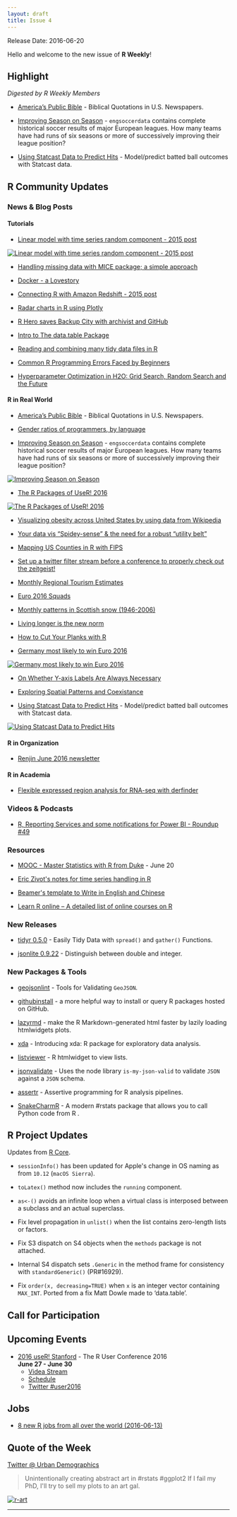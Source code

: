 ```yaml
---
layout: draft
title: Issue 4
---
```


Release Date: 2016-06-20

Hello and welcome to the new issue of **R Weekly**!

## Highlight

*Digested by R Weekly Members*

+ [America’s Public Bible](http://americaspublicbible.org/) - Biblical Quotations in U.S. Newspapers.

+ [Improving Season on Season](http://rpubs.com/jalapic/sbs) - `engsoccerdata` contains complete historical soccer results of major European leagues. How many teams have had runs of six seasons or more of successively improving their league position?

+ [Using Statcast Data to Predict Hits](http://www.hardballtimes.com/using-statcast-data-to-predict-hits/) - Model/predict batted ball outcomes with Statcast data.

## R Community Updates

### News & Blog Posts

#### Tutorials

+ [Linear model with time series random component - 2015 post](https://ellisp.github.io/blog/2015/11/15/linear-model-timeseries/)

[![Linear model with time series random component - 2015 post](https://ellisp.github.io/img/0017-timeseries.gif)](https://ellisp.github.io/blog/2015/11/15/linear-model-timeseries/)

+ [Handling missing data with MICE package; a simple approach](http://datascienceplus.com/handling-missing-data-with-mice-package-a-simple-approach/)

+ [Docker - a Lovestory](https://heidiseibold.github.io/r/2016/06/13/Docker/)

+ [Connecting R with Amazon Redshift - 2015 post](http://blogs.aws.amazon.com/bigdata/post/Tx1G8828SPGX3PK/Connecting-R-with-Amazon-Redshift)

+ [Radar charts in R using Plotly](http://moderndata.plot.ly/radar-charts-in-r-using-plotly/)

+ [R Hero saves Backup City with archivist and GitHub](http://r-addict.com/2016/06/13/RHero-Saves-Backup-City-With-archivist-github.html)

+ [Intro to The data.table Package](https://rollingyours.wordpress.com/2016/06/14/fast-aggregation-of-large-data-with-the-data-table-package/)

+ [Reading and combining many tidy data files in R](http://serialmentor.com/blog/2016/6/13/reading-and-combining-many-tidy-data-files-in-R/)

+ [Common R Programming Errors Faced by Beginners](http://www.quantinsti.com/blog/common-errors-r/)

+ [Hyperparameter Optimization in H2O: Grid Search, Random Search and the Future](http://blog.h2o.ai/2016/06/hyperparameter-optimization-in-h2o-grid-search-random-search-and-the-future/) 

#### R in Real World

+ [America’s Public Bible](http://americaspublicbible.org/) - Biblical Quotations in U.S. Newspapers.

+ [Gender ratios of programmers, by language](http://blog.revolutionanalytics.com/2016/06/programmers-gender.html)

+ [Improving Season on Season](http://rpubs.com/jalapic/sbs) - `engsoccerdata` contains complete historical soccer results of major European leagues. How many teams have had runs of six seasons or more of successively improving their league position?

[![Improving Season on Season](https://cdn.rawgit.com/rweekly/image/master/2016-06-20/football.png)](http://rpubs.com/jalapic/sbs)

+ [The R Packages of UseR! 2016](http://blog.revolutionanalytics.com/2016/06/the-r-packages-of-user-2016.html)

[![The R Packages of UseR! 2016](https://revolution-computing.typepad.com/.a/6a010534b1db25970b01b7c86dfbf2970b-800wi)](http://blog.revolutionanalytics.com/2016/06/the-r-packages-of-user-2016.html)

+ [Visualizing obesity across United States by using data from Wikipedia](http://datascienceplus.com/visualizing-obesity-across-united-states-by-using-data-from-wikipedia/)

+ [Your data vis “Spidey-sense” & the need for a robust “utility belt”](https://rud.is/b/2016/06/16/your-data-vis-spidey-sense-the-need-for-a-robust-utility-belt/)

+ [Mapping US Counties in R with FIPS](https://www.datascienceriot.com/mapping-us-counties-in-r-with-fips/kris/)

+ [Set up a twitter filter stream before a conference to properly check out the zeitgeist!](https://thomas-keller.github.io/articles/using-streamr-tidytext-to-conferences-with-twitter/)

+ [Monthly Regional Tourism Estimates](https://ellisp.github.io/blog/2016/06/16/mrtes/)

+ [Euro 2016 Squads](https://gjabel.wordpress.com/2016/06/15/euro-2016-squads/)

+ [Monthly patterns in Scottish snow (1946-2006)](https://scottishsnow.wordpress.com/2016/04/24/monthly-snow/)

+ [Living longer is the new norm](http://www.swissinfo.ch/eng/by-the-numbers_a-greying-planet-from-north-to-south/42207298)

+ [How to Cut Your Planks with R](http://sumsar.net/blog/2016/06/how-to-cut-your-planks-with-r/)

+ [Germany most likely to win Euro 2016](http://www.r-bloggers.com/germany-most-likely-to-win-euro-2016/)

[![Germany most likely to win Euro 2016](https://grollchristian.files.wordpress.com/2016/06/em_results_tree.png)](http://www.r-bloggers.com/germany-most-likely-to-win-euro-2016/)

+ [On Whether Y-axis Labels Are Always Necessary](http://rud.is/b/2016/06/12/on-whether-y-axis-labels-are-always-necessary/)

+ [Exploring Spatial Patterns and Coexistance](https://biologyforfun.wordpress.com/2016/06/11/exploring-spatial-patterns-and-coexistance/)

+ [Using Statcast Data to Predict Hits](http://www.hardballtimes.com/using-statcast-data-to-predict-hits/) - Model/predict batted ball outcomes with Statcast data.

[![Using Statcast Data to Predict Hits](https://cdn.rawgit.com/rweekly/image/master/2016-06-20/angle_speed_pred.png)](http://www.hardballtimes.com/using-statcast-data-to-predict-hits/)

#### R in Organization

+ [Renjin June 2016 newsletter](http://us7.campaign-archive1.com/?u=d15c4a781ddc4b9bdcec62993&id=0e189b562e)

#### R in Academia

+ [Flexible expressed region analysis for RNA-seq with derfinder](http://ht.ly/outJ301ko9b)

### Videos & Podcasts

+ [R, Reporting Services and some notifications for Power BI - Roundup #49](https://www.youtube.com/watch?v=BCbosbFBpfM&feature=youtu.be)

### Resources

+ [MOOC - Master Statistics with R from Duke](https://www.coursera.org/specializations/statistics) - June 20

+ [Eric Zivot's notes for time series handling in R](https://faculty.washington.edu/ezivot/econ424/Working%20with%20Time%20Series%20Data%20in%20R.pdf)

+ [Beamer's template to Write in English and Chinese](http://pacha.hk/beamertemplate.html)

+ [Learn R online – A detailed list of online courses on R](http://bafflednerd.com/learn-r-online/)

### New Releases

+ [tidyr 0.5.0](https://blog.rstudio.org/2016/06/13/tidyr-0-5-0/) - Easily Tidy Data with `spread()` and `gather()` Functions.

+ [jsonlite 0.9.22](https://www.opencpu.org/posts/jsonlite-0-9-22/) - Distinguish between double and integer.

### New Packages & Tools

+ [geojsonlint](https://cran.rstudio.com/web/packages/geojsonlint/vignettes/geojsonlint_vignette.html) - Tools for Validating `GeoJSON`.

+ [githubinstall](http://mockquant.blogspot.com.au/2016/06/githubinstall-new-r-package-for-easy-to.html) - a more helpful way to install or query R packages hosted on GitHub.

+ [lazyrmd](http://ryanhafen.com/blog/lazyrmd) - make the R Markdown-generated html faster by lazily loading htmlwidgets plots.

+ [xda](https://ujjwalkarn.me/2016/06/17/introducing-xda-r-package-for-exploratory-data-analysis/) - Introducing xda: R package for exploratory data analysis.

+ [listviewer](https://github.com/timelyportfolio/listviewer) - R htmlwidget to view lists.

+ [jsonvalidate](https://ropenscilabs.github.io/jsonvalidate/) - Uses the node library `is-my-json-valid` to validate `JSON` against a `JSON` schema.

+ [assertr](https://github.com/ropenscilabs/assertr) - Assertive programming for R analysis pipelines.

+ [SnakeCharmR](https://asieira.github.io/introducing-snakecharmr.html) - A modern #rstats package that allows you to call Python code from R .

## R Project Updates

Updates from [R Core](http://developer.r-project.org/blosxom.cgi/R-devel/NEWS).

+ `sessionInfo()` has been updated for Apple's change in OS naming as from 	`10.12` (`macOS Sierra`).

+ `toLatex()` method now includes the `running` component.

+ `as<-()` avoids an infinite loop when a virtual class is interposed between a subclass and an actual superclass.

+ Fix level propagation in `unlist()` when the list contains zero-length lists or factors.

+ Fix S3 dispatch on S4 objects when the `methods` package is not attached.

+ Internal S4 dispatch sets `.Generic` in the method frame for consistency with `standardGeneric()` (PR#16929).

+ Fix `order(x, decreasing=TRUE)` when `x` is an integer vector containing `MAX_INT`. Ported from a fix Matt Dowle made to ‘data.table’.

## Call for Participation


## Upcoming Events

+ [2016 useR! Stanford](http://user2016.org/) - The R User Conference 2016<br /> **June 27 - June 30** <br>
  + [Videa Stream](https://aka.ms/user2016conference)
  + [Schedule](http://schedule.user2016.org)
  + [Twitter #user2016](https://twitter.com/hashtag/user2016)

## Jobs

+ [8 new R jobs from all over the world (2016-06-13)](http://www.r-bloggers.com/8-new-r-jobs-from-all-over-the-world-2016-06-13/)

## Quote of the Week

[Twitter @ Urban Demographics](https://twitter.com/UrbanDemog/status/742828444292124672)

> Unintentionally creating abstract art in #rstats #ggplot2 If I fail my PhD, I'll try to sell my plots to an art gal.

[![r-art](https://pbs.twimg.com/media/Ck8Oh7XWEAIZar2.jpg)](https://twitter.com/UrbanDemog/status/742828444292124672)

<HR />

<p><small id="page_view">&nbsp;</small></p>
